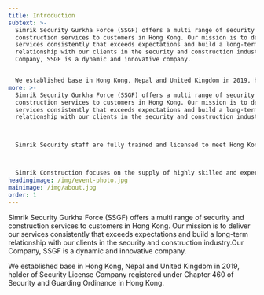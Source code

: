 ```yaml
---
title: Introduction
subtext: >-
  Simrik Security Gurkha Force (SSGF) offers a multi range of security and
  construction services to customers in Hong Kong. Our mission is to deliver our
  services consistently that exceeds expectations and build a long-term
  relationship with our clients in the security and construction industry.Our
  Company, SSGF is a dynamic and innovative company. 


  We established base in Hong Kong, Nepal and United Kingdom in 2019, holder of Security License Company registered under Chapter 460 of Security and Guarding Ordinance in Hong Kong.
more: >-
  Simrik Security Gurkha Force (SSGF) offers a multi range of security and
  construction services to customers in Hong Kong. Our mission is to deliver our
  services consistently that exceeds expectations and build a long-term
  relationship with our clients in the security and construction industry.



  Simrik Security staff are fully trained and licensed to meet Hong Kong Cap 460, Security and Guarding Services standards, so you are assured with professionals and dedicated manned guarding team at all times in any circumstances.



  Simrik Construction focuses on the supply of highly skilled and experienced workers in construction for building and civil engineering works in Hong Kong and holder of Construction Industry Council (CIC) cards along with additional qualifications in the Construction. We supply local and imported manpower upon request such as Chinese, Nepalese, Filipino, Indian, African and Thai workers.
headingimage: /img/event-photo.jpg
mainimage: /img/about.jpg
order: 1
---
```

Simrik Security Gurkha Force (SSGF) offers a multi range of security and construction services to customers in Hong Kong. Our mission is to deliver our services consistently that exceeds expectations and build a long-term relationship with our clients in the security and construction industry.Our Company, SSGF is a dynamic and innovative company. 

We established base in Hong Kong, Nepal and United Kingdom in 2019, holder of Security License Company registered under Chapter 460 of Security and Guarding Ordinance in Hong Kong.